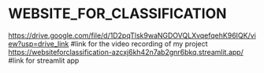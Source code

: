 # WEBSITE_FOR_CLASSIFICATION
https://drive.google.com/file/d/1D2pqTlsk9waNGDOVQLXvqefqehK96IQK/view?usp=drive_link #link for the video recording of my project
https://websiteforclassification-azcxj6kh42n7ab2gnr6bkq.streamlit.app/    #link for streamlit app
